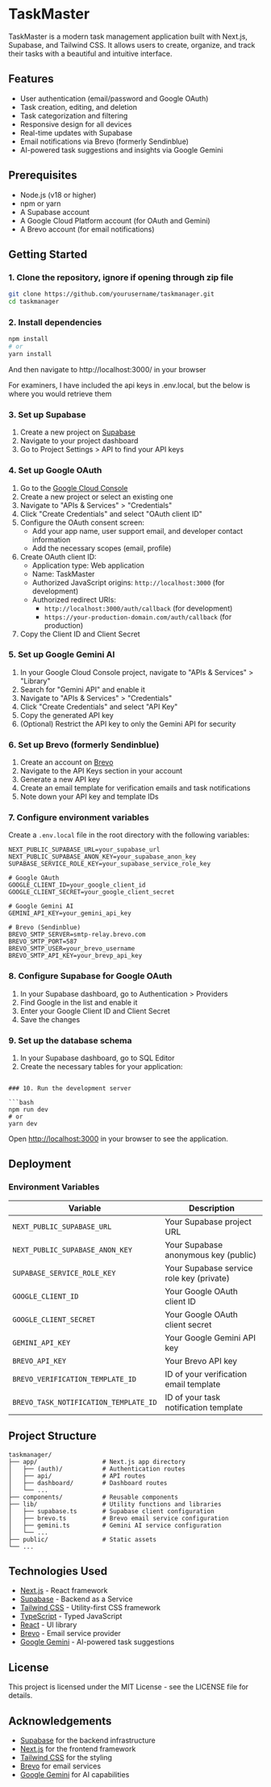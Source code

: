 # TaskMaster

TaskMaster is a modern task management application built with Next.js, Supabase, and Tailwind CSS. It allows users to create, organize, and track their tasks with a beautiful and intuitive interface.

## Features

- User authentication (email/password and Google OAuth)
- Task creation, editing, and deletion
- Task categorization and filtering
- Responsive design for all devices
- Real-time updates with Supabase
- Email notifications via Brevo (formerly Sendinblue)
- AI-powered task suggestions and insights via Google Gemini

## Prerequisites

- Node.js (v18 or higher)
- npm or yarn
- A Supabase account
- A Google Cloud Platform account (for OAuth and Gemini)
- A Brevo account (for email notifications)

## Getting Started

### 1. Clone the repository, ignore if opening through zip file

```bash
git clone https://github.com/yourusername/taskmanager.git
cd taskmanager
```

### 2. Install dependencies

```bash
npm install
# or
yarn install
```

And then navigate to http://localhost:3000/ in your browser

For examiners, I have included the api keys in .env.local, but the below is where you would retrieve them

### 3. Set up Supabase

1. Create a new project on [Supabase](https://supabase.com/)
2. Navigate to your project dashboard
3. Go to Project Settings > API to find your API keys

### 4. Set up Google OAuth

1. Go to the [Google Cloud Console](https://console.cloud.google.com/)
2. Create a new project or select an existing one
3. Navigate to "APIs & Services" > "Credentials"
4. Click "Create Credentials" and select "OAuth client ID"
5. Configure the OAuth consent screen:
   - Add your app name, user support email, and developer contact information
   - Add the necessary scopes (email, profile)
6. Create OAuth client ID:
   - Application type: Web application
   - Name: TaskMaster
   - Authorized JavaScript origins: `http://localhost:3000` (for development)
   - Authorized redirect URIs:
     - `http://localhost:3000/auth/callback` (for development)
     - `https://your-production-domain.com/auth/callback` (for production)
7. Copy the Client ID and Client Secret

### 5. Set up Google Gemini AI

1. In your Google Cloud Console project, navigate to "APIs & Services" > "Library"
2. Search for "Gemini API" and enable it
3. Navigate to "APIs & Services" > "Credentials"
4. Click "Create Credentials" and select "API Key"
5. Copy the generated API key
6. (Optional) Restrict the API key to only the Gemini API for security

### 6. Set up Brevo (formerly Sendinblue)

1. Create an account on [Brevo](https://www.brevo.com/)
2. Navigate to the API Keys section in your account
3. Generate a new API key
4. Create an email template for verification emails and task notifications
5. Note down your API key and template IDs

### 7. Configure environment variables

Create a `.env.local` file in the root directory with the following variables:

```
NEXT_PUBLIC_SUPABASE_URL=your_supabase_url
NEXT_PUBLIC_SUPABASE_ANON_KEY=your_supabase_anon_key
SUPABASE_SERVICE_ROLE_KEY=your_supabase_service_role_key

# Google OAuth
GOOGLE_CLIENT_ID=your_google_client_id
GOOGLE_CLIENT_SECRET=your_google_client_secret

# Google Gemini AI
GEMINI_API_KEY=your_gemini_api_key

# Brevo (Sendinblue)
BREVO_SMTP_SERVER=smtp-relay.brevo.com
BREVO_SMTP_PORT=587
BREVO_SMTP_USER=your_brevo_username
BREVO_SMTP_API_KEY=your_brevp_api_key
```

### 8. Configure Supabase for Google OAuth

1. In your Supabase dashboard, go to Authentication > Providers
2. Find Google in the list and enable it
3. Enter your Google Client ID and Client Secret
4. Save the changes

### 9. Set up the database schema

1. In your Supabase dashboard, go to SQL Editor
2. Create the necessary tables for your application:

````

### 10. Run the development server

```bash
npm run dev
# or
yarn dev
````

Open [http://localhost:3000](http://localhost:3000) in your browser to see the application.

## Deployment

### Environment Variables

| Variable                              | Description                              |
| ------------------------------------- | ---------------------------------------- |
| `NEXT_PUBLIC_SUPABASE_URL`            | Your Supabase project URL                |
| `NEXT_PUBLIC_SUPABASE_ANON_KEY`       | Your Supabase anonymous key (public)     |
| `SUPABASE_SERVICE_ROLE_KEY`           | Your Supabase service role key (private) |
| `GOOGLE_CLIENT_ID`                    | Your Google OAuth client ID              |
| `GOOGLE_CLIENT_SECRET`                | Your Google OAuth client secret          |
| `GEMINI_API_KEY`                      | Your Google Gemini API key               |
| `BREVO_API_KEY`                       | Your Brevo API key                       |
| `BREVO_VERIFICATION_TEMPLATE_ID`      | ID of your verification email template   |
| `BREVO_TASK_NOTIFICATION_TEMPLATE_ID` | ID of your task notification template    |

## Project Structure

```
taskmanager/
├── app/                  # Next.js app directory
│   ├── (auth)/           # Authentication routes
│   ├── api/              # API routes
│   ├── dashboard/        # Dashboard routes
│   └── ...
├── components/           # Reusable components
├── lib/                  # Utility functions and libraries
│   ├── supabase.ts       # Supabase client configuration
│   ├── brevo.ts          # Brevo email service configuration
│   ├── gemini.ts         # Gemini AI service configuration
│   └── ...
├── public/               # Static assets
└── ...
```

## Technologies Used

- [Next.js](https://nextjs.org/) - React framework
- [Supabase](https://supabase.com/) - Backend as a Service
- [Tailwind CSS](https://tailwindcss.com/) - Utility-first CSS framework
- [TypeScript](https://www.typescriptlang.org/) - Typed JavaScript
- [React](https://reactjs.org/) - UI library
- [Brevo](https://www.brevo.com/) - Email service provider
- [Google Gemini](https://ai.google.dev/) - AI-powered task suggestions

## License

This project is licensed under the MIT License - see the LICENSE file for details.

## Acknowledgements

- [Supabase](https://supabase.com/) for the backend infrastructure
- [Next.js](https://nextjs.org/) for the frontend framework
- [Tailwind CSS](https://tailwindcss.com/) for the styling
- [Brevo](https://www.brevo.com/) for email services
- [Google Gemini](https://ai.google.dev/) for AI capabilities
